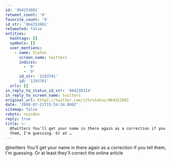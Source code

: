 ```yaml
---
id: '864253881'
retweet_count: '0'
favorite_count: '0'
id_str: '864253881'
retweeted: false
entities:
  hashtags: []
  symbols: []
  user_mentions:
    - name: Slaton
      screen_name: twitters
      indices:
        - '0'
        - '9'
      id_str: '1293701'
      id: '1293701'
  urls: []
in_reply_to_status_id_str: '864238314'
in_reply_to_screen_name: twitters
original_url: https://twitter.com/jth/status/864253881
date: '2008-07-21T15:54:34.000Z'
sitemap: false
robots: noindex
reply: true
title: >-
  @twitters You'll get your name in there again as a correction if you tell
  them, I'm guessing. Or at …
---
```


@twitters You'll get your name in there again as a correction if you tell them, I'm guessing. Or at least they'll correct the online article